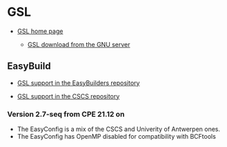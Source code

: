 # GSL

  * [GSL home page](https://www.gnu.org/software/gsl/)

      * [GSL download from the GNU server](https://ftp.gnu.org/gnu/gsl/)

## EasyBuild

  * [GSL support in the EasyBuilders repository](https://github.com/easybuilders/easybuild-easyconfigs/tree/main/easybuild/easyconfigs/g/GSL)

  * [GSL support in the CSCS repository](https://github.com/eth-cscs/production/tree/master/easybuild/easyconfigs/g/GSL)

### Version 2.7-seq from CPE 21.12 on

  * The EasyConfig is a mix of the CSCS and Univerity of Antwerpen ones.
  * The EasyConfig has OpenMP disabled for compatibility with BCFtools
